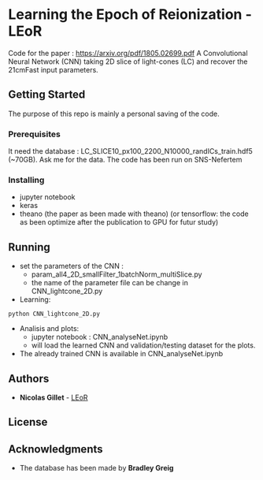 # Learning the Epoch of Reionization - LEoR

Code for the paper : https://arxiv.org/pdf/1805.02699.pdf
A Convolutional Neural Network (CNN) taking 2D slice of light-cones (LC) and recover the 21cmFast input parameters.

## Getting Started

The purpose of this repo is mainly a personal saving of the code. 

### Prerequisites

It need the database : LC_SLICE10_px100_2200_N10000_randICs_train.hdf5 (~70GB). Ask me for the data.
The code has been run on SNS-Nefertem

### Installing

- jupyter notebook
- keras
- theano (the paper as been made with theano) (or tensorflow: the code as been optimize after the publication to GPU for futur study)

## Running

- set the parameters of the CNN : 
    - param_all4_2D_smallFilter_1batchNorm_multiSlice.py
    - the name of the parameter file can be change in CNN_lightcone_2D.py
- Learning:
```
python CNN_lightcone_2D.py
```
- Analisis and plots:
  - jupyter notebook : CNN_analyseNet.ipynb
  - will load the learned CNN and validation/testing dataset for the plots. 
- The already trained CNN is available in CNN_analyseNet.ipynb

## Authors

* **Nicolas Gillet** - [LEoR](https://github.com/NGillet/LEoR)

## License

## Acknowledgments

* The database has been made by **Bradley Greig**
